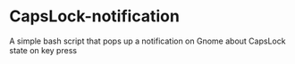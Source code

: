 # CapsLock-notification
A simple bash script that pops up a notification on Gnome about CapsLock state on key press
